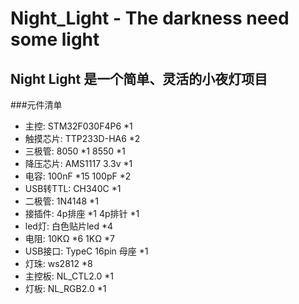 # Night_Light - The darkness need some light

## Night Light 是一个简单、灵活的小夜灯项目

###元件清单
* 主控:		STM32F030F4P6		*1
* 触摸芯片:	TTP233D-HA6			*2
* 三极管: 	8050	*1 	8550	*1
* 降压芯片:	AMS1117 3.3v		*1
* 电容:		100nF	*15	100pF	*2
* USB转TTL:	CH340C				*1
* 二极管:	1N4148				*1
* 接插件:	4p排座	*1	4p排针	*1
* led灯:		白色贴片led			*4
* 电阻:		10KΩ	*6	1KΩ		*7
* USB接口:	TypeC 16pin 母座	*1
* 灯珠:		ws2812				*8
* 主控板:	NL_CTL2.0			*1
* 灯板:		NL_RGB2.0			*1
